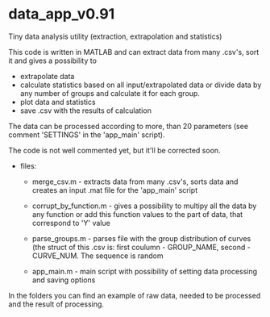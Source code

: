 # data_app_v0.91
Tiny data analysis utility (extraction, extrapolation and statistics) 

This code is written in MATLAB and can extract data from many .csv's, sort it and gives a possibility to 
- extrapolate data
- calculate statistics based on all input/extrapolated data or divide data by any number of groups and calculate it for each group. 
- plot data and statistics
- save .csv with the results of calculation

The data can be processed according to more, than 20 parameters (see comment 'SETTINGS' in the 'app_main' script).

The code is not well commented yet, but it'll be corrected soon.

- files:

  - merge_csv.m - extracts data from many .csv's, sorts data and creates an input .mat file for the 'app_main' script

  - corrupt_by_function.m - gives a possibility to multipy all the data by any function or add this function values to the part of  data, that correspond to 'Y' value

  - parse_groups.m - parses file with the group distribution of curves (the struct of this .csv is: first coulumn - GROUP_NAME,   second - CURVE_NUM. The sequence is random

  - app_main.m - main script with possibility of setting data processing and saving options

In the folders you can find an example of raw data, needed to be processed and the result of processing.
